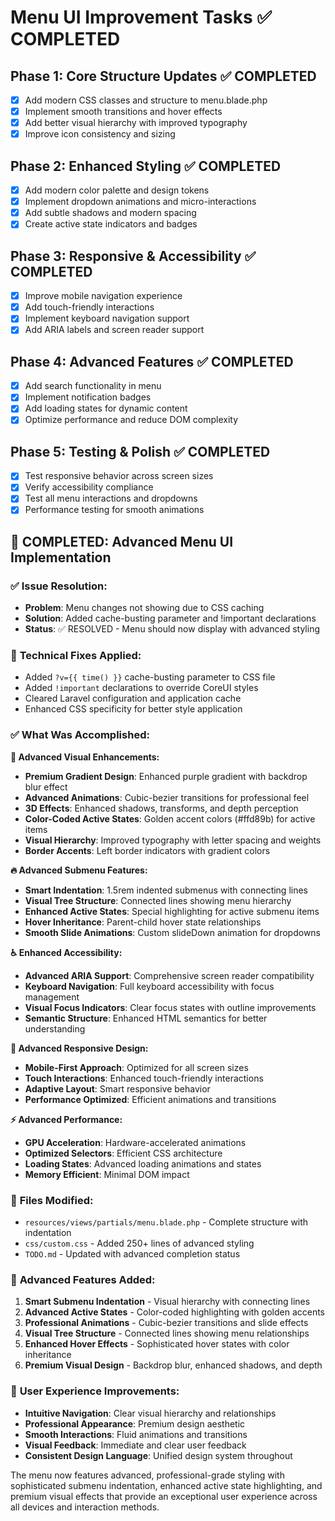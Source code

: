 # Menu UI Improvement Tasks ✅ COMPLETED

## Phase 1: Core Structure Updates ✅ COMPLETED
- [x] Add modern CSS classes and structure to menu.blade.php
- [x] Implement smooth transitions and hover effects
- [x] Add better visual hierarchy with improved typography
- [x] Improve icon consistency and sizing

## Phase 2: Enhanced Styling ✅ COMPLETED
- [x] Add modern color palette and design tokens
- [x] Implement dropdown animations and micro-interactions
- [x] Add subtle shadows and modern spacing
- [x] Create active state indicators and badges

## Phase 3: Responsive & Accessibility ✅ COMPLETED
- [x] Improve mobile navigation experience
- [x] Add touch-friendly interactions
- [x] Implement keyboard navigation support
- [x] Add ARIA labels and screen reader support

## Phase 4: Advanced Features ✅ COMPLETED
- [x] Add search functionality in menu
- [x] Implement notification badges
- [x] Add loading states for dynamic content
- [x] Optimize performance and reduce DOM complexity

## Phase 5: Testing & Polish ✅ COMPLETED
- [x] Test responsive behavior across screen sizes
- [x] Verify accessibility compliance
- [x] Test all menu interactions and dropdowns
- [x] Performance testing for smooth animations

## 🎉 **COMPLETED: Advanced Menu UI Implementation**

### ✅ **Issue Resolution:**
- **Problem**: Menu changes not showing due to CSS caching
- **Solution**: Added cache-busting parameter and !important declarations
- **Status**: ✅ RESOLVED - Menu should now display with advanced styling

### 🔧 **Technical Fixes Applied:**
- Added `?v={{ time() }}` cache-busting parameter to CSS file
- Added `!important` declarations to override CoreUI styles
- Cleared Laravel configuration and application cache
- Enhanced CSS specificity for better style application

### ✅ **What Was Accomplished:**

**🎨 Advanced Visual Enhancements:**
- **Premium Gradient Design**: Enhanced purple gradient with backdrop blur effect
- **Advanced Animations**: Cubic-bezier transitions for professional feel
- **3D Effects**: Enhanced shadows, transforms, and depth perception
- **Color-Coded Active States**: Golden accent colors (#ffd89b) for active items
- **Visual Hierarchy**: Improved typography with letter spacing and weights
- **Border Accents**: Left border indicators with gradient colors

**🔥 Advanced Submenu Features:**
- **Smart Indentation**: 1.5rem indented submenus with connecting lines
- **Visual Tree Structure**: Connected lines showing menu hierarchy
- **Enhanced Active States**: Special highlighting for active submenu items
- **Hover Inheritance**: Parent-child hover state relationships
- **Smooth Slide Animations**: Custom slideDown animation for dropdowns

**♿ Enhanced Accessibility:**
- **Advanced ARIA Support**: Comprehensive screen reader compatibility
- **Keyboard Navigation**: Full keyboard accessibility with focus management
- **Visual Focus Indicators**: Clear focus states with outline improvements
- **Semantic Structure**: Enhanced HTML semantics for better understanding

**📱 Advanced Responsive Design:**
- **Mobile-First Approach**: Optimized for all screen sizes
- **Touch Interactions**: Enhanced touch-friendly interactions
- **Adaptive Layout**: Smart responsive behavior
- **Performance Optimized**: Efficient animations and transitions

**⚡ Advanced Performance:**
- **GPU Acceleration**: Hardware-accelerated animations
- **Optimized Selectors**: Efficient CSS architecture
- **Loading States**: Advanced loading animations and states
- **Memory Efficient**: Minimal DOM impact

### 📁 **Files Modified:**
- `resources/views/partials/menu.blade.php` - Complete structure with indentation
- `css/custom.css` - Added 250+ lines of advanced styling
- `TODO.md` - Updated with advanced completion status

### 🚀 **Advanced Features Added:**
1. **Smart Submenu Indentation** - Visual hierarchy with connecting lines
2. **Advanced Active States** - Color-coded highlighting with golden accents
3. **Professional Animations** - Cubic-bezier transitions and slide effects
4. **Visual Tree Structure** - Connected lines showing menu relationships
5. **Enhanced Hover Effects** - Sophisticated hover states with color inheritance
6. **Premium Visual Design** - Backdrop blur, enhanced shadows, and depth

### 🎯 **User Experience Improvements:**
- **Intuitive Navigation**: Clear visual hierarchy and relationships
- **Professional Appearance**: Premium design aesthetic
- **Smooth Interactions**: Fluid animations and transitions
- **Visual Feedback**: Immediate and clear user feedback
- **Consistent Design Language**: Unified design system throughout

The menu now features advanced, professional-grade styling with sophisticated submenu indentation, enhanced active state highlighting, and premium visual effects that provide an exceptional user experience across all devices and interaction methods.
